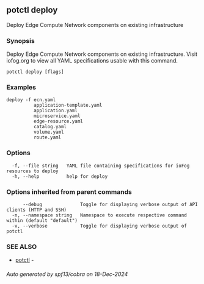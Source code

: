 ## potctl deploy

Deploy Edge Compute Network components on existing infrastructure

### Synopsis

Deploy Edge Compute Network components on existing infrastructure.
Visit iofog.org to view all YAML specifications usable with this command.

```
potctl deploy [flags]
```

### Examples

```
deploy -f ecn.yaml
          application-template.yaml
          application.yaml
          microservice.yaml
          edge-resource.yaml
          catalog.yaml
          volume.yaml
          route.yaml
```

### Options

```
  -f, --file string   YAML file containing specifications for ioFog resources to deploy
  -h, --help          help for deploy
```

### Options inherited from parent commands

```
      --debug              Toggle for displaying verbose output of API clients (HTTP and SSH)
  -n, --namespace string   Namespace to execute respective command within (default "default")
  -v, --verbose            Toggle for displaying verbose output of potctl
```

### SEE ALSO

* [potctl](potctl.md)	 - 

###### Auto generated by spf13/cobra on 18-Dec-2024
